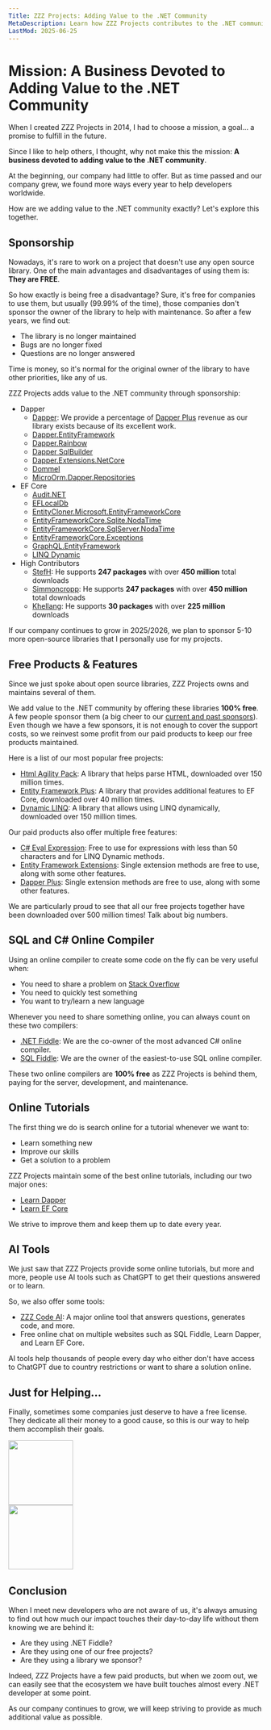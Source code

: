 ```yaml
---
Title: ZZZ Projects: Adding Value to the .NET Community
MetaDescription: Learn how ZZZ Projects contributes to the .NET community through sponsorship, free products, online tutorials, and AI tools.
LastMod: 2025-06-25
---
```


# Mission: A Business Devoted to Adding Value to the .NET Community

When I created ZZZ Projects in 2014, I had to choose a mission, a goal... a promise to fulfill in the future.

Since I like to help others, I thought, why not make this the mission: **A business devoted to adding value to the .NET community**.

At the beginning, our company had little to offer. But as time passed and our company grew, we found more ways every year to help developers worldwide.

How are we adding value to the .NET community exactly? Let's explore this together.

## Sponsorship

Nowadays, it's rare to work on a project that doesn't use any open source library. One of the main advantages and disadvantages of using them is: **They are FREE**.

So how exactly is being free a disadvantage? Sure, it's free for companies to use them, but usually (99.99% of the time), those companies don't sponsor the owner of the library to help with maintenance. So after a few years, we find out:

- The library is no longer maintained
- Bugs are no longer fixed
- Questions are no longer answered

Time is money, so it's normal for the original owner of the library to have other priorities, like any of us.

ZZZ Projects adds value to the .NET community through sponsorship:

- Dapper
   - [Dapper](https://github.com/DapperLib/Dapper): We provide a percentage of [Dapper Plus](https://dapper-plus.net/) revenue as our library exists because of its excellent work.
   - [Dapper.EntityFramework](https://www.nuget.org/packages/Dapper.EntityFramework)
   - [Dapper.Rainbow](https://www.nuget.org/packages/Dapper.Rainbow)
   - [Dapper SqlBuilder](https://www.nuget.org/packages/Dapper.SqlBuilder)
   - [Dapper.Extensions.NetCore](https://github.com/ZeeLyn/Dapper.Extensions)
   - [Dommel](https://github.com/henkmollema/Dommel)
   - [MicroOrm.Dapper.Repositories](https://github.com/phnx47/dapper-repositories)   
- EF Core
   - [Audit.NET](https://github.com/thepirat000/Audit.NET)
   - [EFLocalDb](https://github.com/SimonCropp/LocalDb)
   - [EntityCloner.Microsoft.EntityFrameworkCore](https://github.com/HenkKin/EntityCloner.Microsoft.EntityFrameworkCore)
   - [EntityFrameworkCore.Sqlite.NodaTime](https://github.com/khellang/EFCore.Sqlite.NodaTime)
   - [EntityFrameworkCore.SqlServer.NodaTime](https://github.com/StevenRasmussen/EFCore.SqlServer.NodaTime)
   - [EntityFrameworkCore.Exceptions](https://github.com/Giorgi/EntityFramework.Exceptions)
   - [GraphQL.EntityFramework](https://github.com/SimonCropp/GraphQL.EntityFramework)
   - [LINQ Dynamic](https://github.com/zzzprojects/System.Linq.Dynamic.Core)
- High Contributors
   - [StefH](https://www.nuget.org/profiles/sheyenrath): He supports **247 packages** with over **450 million** total downloads
   - [Simmoncropp](https://www.nuget.org/profiles/simoncropp): He supports **247 packages** with over **450 million** total downloads
   - [Khellang](https://www.nuget.org/profiles/khellang): He supports **30 packages** with over **225 million** downloads

If our company continues to grow in 2025/2026, we plan to sponsor 5-10 more open-source libraries that I personally use for my projects.

## Free Products & Features

Since we just spoke about open source libraries, ZZZ Projects owns and maintains several of them.

We add value to the .NET community by offering these libraries **100% free**. A few people sponsor them (a big cheer to our [current and past sponsors](https://github.com/sponsors/zzzprojects)). Even though we have a few sponsors, it is not enough to cover the support costs, so we reinvest some profit from our paid products to keep our free products maintained.

Here is a list of our most popular free projects:

- [Html Agility Pack](https://html-agility-pack.net/): A library that helps parse HTML, downloaded over 150 million times.
- [Entity Framework Plus](https://entityframework-plus.net/): A library that provides additional features to EF Core, downloaded over 40 million times.
- [Dynamic LINQ](https://dynamic-linq.net/): A library that allows using LINQ dynamically, downloaded over 150 million times.

Our paid products also offer multiple free features:

- [C# Eval Expression](https://eval-expression.net/): Free to use for expressions with less than 50 characters and for LINQ Dynamic methods.
- [Entity Framework Extensions](https://entityframework-extensions.net/): Single extension methods are free to use, along with some other features.
- [Dapper Plus](https://dapper-plus.net/): Single extension methods are free to use, along with some other features.

We are particularly proud to see that all our free projects together have been downloaded over 500 million times! Talk about big numbers.

## SQL and C# Online Compiler

Using an online compiler to create some code on the fly can be very useful when:

- You need to share a problem on [Stack Overflow](https://stackoverflow.com/)
- You need to quickly test something
- You want to try/learn a new language

Whenever you need to share something online, you can always count on these two compilers:

- [.NET Fiddle](https://dotnetfiddle.net/): We are the co-owner of the most advanced C# online compiler.
- [SQL Fiddle](https://sqlfiddle.com/): We are the owner of the easiest-to-use SQL online compiler.

These two online compilers are **100% free** as ZZZ Projects is behind them, paying for the server, development, and maintenance.

## Online Tutorials

The first thing we do is search online for a tutorial whenever we want to:

- Learn something new
- Improve our skills
- Get a solution to a problem

ZZZ Projects maintain some of the best online tutorials, including our two major ones:

- [Learn Dapper](https://www.learndapper.com/)
- [Learn EF Core](https://www.learnentityframeworkcore.com/)

We strive to improve them and keep them up to date every year.

## AI Tools

We just saw that ZZZ Projects provide some online tutorials, but more and more, people use AI tools such as ChatGPT to get their questions answered or to learn.

So, we also offer some tools:

- [ZZZ Code AI](https://zzzcode.ai/): A major online tool that answers questions, generates code, and more.
- Free online chat on multiple websites such as SQL Fiddle, Learn Dapper, and Learn EF Core.

AI tools help thousands of people every day who either don't have access to ChatGPT due to country restrictions or want to share a solution online.


## Just for Helping...

Finally, sometimes some companies just deserve to have a free license. They dedicate all their money to a good cause, so this is our way to help them accomplish their goals.

<a href="https://www.threelittlepittiesrescue.org/" target="_blank"><img src="/images/three-little-pitties.png" height="128" /></a>
<br>
<img src="/images/shotokan-karate-club.png" height="128" />

## Conclusion

When I meet new developers who are not aware of us, it's always amusing to find out how much our impact touches their day-to-day life without them knowing we are behind it:

- Are they using .NET Fiddle?
- Are they using one of our free projects?
- Are they using a library we sponsor?

Indeed, ZZZ Projects have a few paid products, but when we zoom out, we can easily see that the ecosystem we have built touches almost every .NET developer at some point.

As our company continues to grow, we will keep striving to provide as much additional value as possible.
